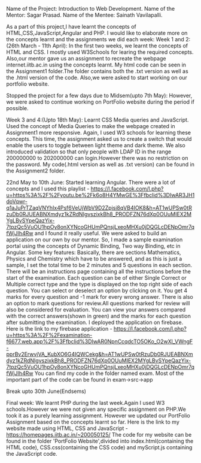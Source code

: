Name of the Project: Introduction to Web Development.
Name of the Mentor: Sagar Prasad.
Name of the Mentee: Sainath Vavilapalli.

As a part of this project,I have learnt the concepts of HTML,CSS,JavaScript,Angular and PHP.
I would like to elaborate more on the concepts learnt and the assignments we did each week:
Week 1 and 2:(26th March - 11th April):
In the first two weeks, we learnt the concepts of HTML and CSS.
I mostly used W3Schools for learing the required concepts.
Also,our mentor gave us an assignment to recreate the webpage internet.iitb.ac.in using the concepts learnt.
My html code can be seen in the Assignment1 folder.The folder contains both the .txt version as well as the .html version of the code.
Also,we were asked to start working on our portfolio website.

Stopped the project for a few days due to Midsem(upto 7th May):
However, we were asked to continue working on PortFolio website during the period if possible.

Week 3 and 4:(Upto 18th May):
Learnt CSS Media queries and JavaScript.
Used the concept of Media Queries to make the webpage created in Assignment1 more responsive.
Again, I used W3 schools for learning these concepts.
This time, the assignment asked us to create a switch that would enable the users to toggle between light theme and dark theme.
We also introduced validation so that only people with LDAP ID in the range 200000000 to 202000000 can login.However there was no restriction on the password.
My code(.html version as well as .txt version) can be found in the Assignment2 folder.

22nd May to 10th June:
Started learning Angular.
There were a lot of concepts and I used this playlist - https://l.facebook.com/l.php?u=https%3A%2F%2Fyoutu.be%2Fk6o8H4YMwGE%3Ffbclid%3DIwAR3JH1doVqwr-q1aJuPrTZaqVNYhIx4Psf6VeUjWbV9D2Zpjsi8qVB4IOK8&h=AT1wUPSw0tRzuDb0RJUEABNXmdyz1kZRdNIgvszixkBh8_PRODFZN76dXp0OUuMIEX2MYgLBvSYpeQazYix-7tpzQc5VuOU1hpOy8onXYNcoGHUmPQnsjLxeoMHXu0jDQGLcDENpOmr7qfWjJIh4Rw and I found it really useful.
We were asked to build an application on our own by our mentor.
So, I made a sample examination portal using the concepts of Dynamic Binding, Two way Binding, etc in Angular.
Some key features:
Basically, there are sections Mathematics, Physics and Chemistry which have to be answered, and as this is just a sample, I set the total time to be 2 minutes and 5 questions in each section.
There will be an instructions page containing all the instructions before the start of the examination.
Each question can be of either Single Correct or Multiple correct type and the type is displayed on the top right side of each question. 
You can select or deselect an option by clicking on it.
You get 4 marks for every question and -1 mark for every wrong answer.
There is also an option to mark questions for review.All questions marked for review will also be considered for evaluation.
You can view your answers compared with the correct answers(shown in green) and the marks for each question after submitting the examination.
I deployed the application on firebase.
Here is the link to my firebase application - https://l.facebook.com/l.php?u=https%3A%2F%2Fexamination-f6677.web.app%2F%3Ffbclid%3DIwAR0NpnCcqdcTO5OKo_O2wXl_VWngF-pprBv2ErwvjVA_KubXO6G4IQWCekg&h=AT1wUPSw0tRzuDb0RJUEABNXmdyz1kZRdNIgvszixkBh8_PRODFZN76dXp0OUuMIEX2MYgLBvSYpeQazYix-7tpzQc5VuOU1hpOy8onXYNcoGHUmPQnsjLxeoMHXu0jDQGLcDENpOmr7qfWjJIh4Rw
You can find my code in the folder named exam.
Most of the important part of the code can be found in exam->src->app

Break upto 30th June(Endsems)

Final week:
We learnt PHP during the last week.Again I used W3 schools.However we were not given any specific assignment on PHP.We took it as a purely learning assignment.
However we updated our PortFolio Assignment based on the concepts learnt so far.
Here is the link to my website made using HTML, CSS and JavaScript - https://homepages.iitb.ac.in/~200050125/
The code for my website can be found in the folder 'PortFolio Website',divided into index.html(containing the HTML code), CSS.css(containing the CSS code) and myScript.js containing the JavaScript code.

